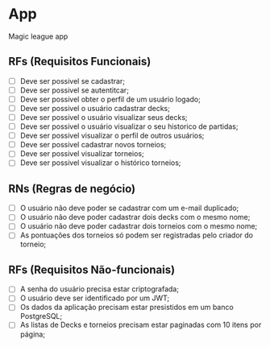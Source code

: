 # App

Magic league app

## RFs (Requisitos Funcionais)

- [ ] Deve ser possivel se cadastrar;
- [ ] Deve ser possivel se autentitcar;
- [ ] Deve ser possivel obter o perfil de um usuário logado;
- [ ] Deve ser possivel o usuário cadastrar decks;
- [ ] Deve ser possivel o usuário visualizar seus decks;
- [ ] Deve ser possivel o usuário visualizar o seu historico de partidas;
- [ ] Deve ser possivel visualizar o perfil de outros usuários;
- [ ] Deve ser possivel cadastrar novos torneios;
- [ ] Deve ser possivel visualizar torneios;
- [ ] Deve ser possivel visualizar o histórico torneios;

## RNs (Regras de negócio)

- [ ] O usuário não deve poder se cadastrar com um e-mail duplicado;
- [ ] O usuário não deve poder cadastrar dois decks com o mesmo nome;
- [ ] O usuário não deve poder cadastrar dois torneios com o mesmo nome;
- [ ] As pontuações dos torneios só podem ser registradas pelo criador do torneio;

## RFs (Requisitos Não-funcionais)

- [ ] A senha do usuário precisa estar criptografada;
- [ ] O usuário deve ser identificado por um JWT;
- [ ] Os dados da aplicação precisam estar presistidos em um banco PostgreSQL;
- [ ] As listas de Decks e torneios precisam estar paginadas com 10 itens por página;